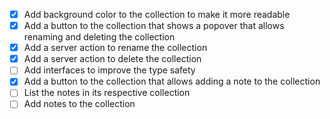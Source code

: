 - [x] Add background color to the collection to make it more readable
- [x] Add a button to the collection that shows a popover that allows renaming and deleting the collection
- [x] Add a server action to rename the collection
- [x] Add a server action to delete the collection
- [ ] Add interfaces to improve the type safety
- [x] Add a button to the collection that allows adding a note to the collection
- [ ] List the notes in its respective collection
- [ ] Add notes to the collection
